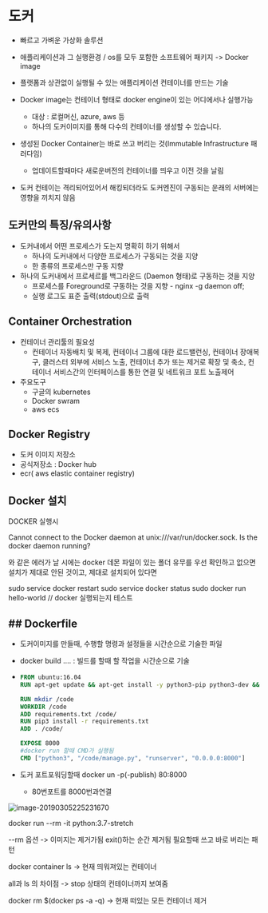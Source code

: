 # 도커

- 빠르고 가벼운 가상화 솔루션

- 애플리케이션과 그 실행환경 / os를 모두 포함한 소프트웨어 패키지 -> Docker image

- 플랫폼과 상관없이 실행될 수 있는 애플리케이션 컨테이너를 만드는 기술

- Docker image는 컨테이너 형태로 docker engine이 있는 어디에서나 실행가능

  - 대상 : 로컬머신, azure, aws 등
  - 하나의 도커이미지를 통해 다수의 컨테이너를 생성할 수 있습니다.

- 생성된 Docker Container는 바로 쓰고 버리는 것(Immutable Infrastructure 패러다임)

  - 업데이트할때마다 새로운버전의 컨테이너를 띄우고 이전 것을 날림

- 도커 컨테이는 격리되어있어서 해킹되더라도 도커엔진이 구동되는 운래의 서버에는 영향을 끼치지 않음


## 도커만의 특징/유의사항

- 도커내에서 어떤 프로세스가 도는지 명확히 하기 위해서
  - 하나의 도커내에서 다양한 프로세스가 구동되는 것을 지양
  - 한 종류의 프로세스만 구동 지향
- 하나의 도커내에서 프로세르를 백그라운드 (Daemon 형태)로 구동하는 것을 지양
  - 프로세스를 Foreground로 구동하는 것을 지향 - nginx -g daemon off;
  - 실행 로그도 표준 출력(stdout)으로 출력

## Container Orchestration

- 컨테이너 관리툴의 필요성
  - 컨테이너 자동배치 및 복제, 컨테이너 그룹에 대한 로드밸런싱, 컨테이너 장애복구, 클러스터 외부에 서비스 노출, 컨테이너 추가 또는 제거로 확장 및 축소, 컨테이너 서비스간의 인터페이스를 통한 연결 및 네트워크 포트 노출제어
- 주요도구
  - 구글의 kubernetes 
  - Docker swram
  - aws ecs

## Docker Registry

- 도커 이미지 저장소
- 공식저장소 : Docker hub
- ecr( aws elastic container registry)

## Docker 설치

DOCKER 실행시

Cannot connect to the Docker daemon at unix:///var/run/docker.sock. Is the docker daemon running?

와 같은 에러가 날 시에는 docker 데몬 파일이 있는 폴더 유무를 우선 확인하고 없으면 설치가 제대로 안된 것이고, 제대로 설치되어 있다면

sudo service docker restart
sudo service docker status
sudo docker run hello-world // docker 실행되는지 테스트



## ## Dockerfile

- 도커이미지를 만들때, 수행할 명령과 설정들을 시간순으로 기술한 파일

- docker build .... : 빌드를 할때 할 작업을 시간순으로 기술

- ```dockerfile
  FROM ubuntu:16.04
  RUN apt-get update && apt-get install -y python3-pip python3-dev && apt-get clean #성공임을 보장받아야할때는 &&을 써야함
  
  RUN mkdir /code
  WORKDIR /code
  ADD requirements.txt /code/
  RUN pip3 install -r requirements.txt
  ADD . /code/
  
  EXPOSE 8000
  #docker run 할때 CMD가 실행됨
  CMD ["python3", "/code/manage.py", "runserver", "0.0.0.0:8000"]
  
  ```

- 도커 포트포워딩할때 docker un -p(-publish) 80:8000

  - 80번포트를 8000번과연결

![image-20190305225231670](./images/image-20190305225231670.png)

docker run --rm -it python:3.7-stretch

--rm 옵션 -> 이미지는 제거가됨
exit()하는 순간 제거됨
필요할때 쓰고 바로 버리는 패턴

docker container ls
-> 현재 띄워져있는 컨테이너

all과 ls 의 차이점 -> stop 상태의 컨테이너까지 보여줌

 docker rm $(docker ps -a -q)
-> 현재 떠있는 모든 컨테이너 제거
